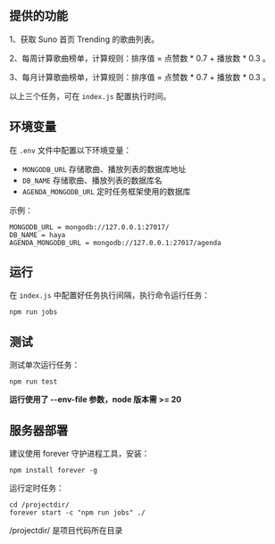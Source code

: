 ## 提供的功能

1、获取 Suno 首页 Trending 的歌曲列表。

2、每周计算歌曲榜单，计算规则：排序值 = 点赞数 * 0.7 + 播放数 * 0.3 。

3、每月计算歌曲榜单，计算规则：排序值 = 点赞数 * 0.7 + 播放数 * 0.3 。

以上三个任务，可在 `index.js` 配置执行时间。

## 环境变量

在 `.env` 文件中配置以下环境变量：

- `MONGODB_URL` 存储歌曲、播放列表的数据库地址
- `DB_NAME` 存储歌曲、播放列表的数据库名
- `AGENDA_MONGODB_URL` 定时任务框架使用的数据库

示例：

```
MONGODB_URL = mongodb://127.0.0.1:27017/
DB_NAME = haya
AGENDA_MONGODB_URL = mongodb://127.0.0.1:27017/agenda
```

## 运行

在 `index.js` 中配置好任务执行间隔，执行命令运行任务：

```
npm run jobs
```

## 测试

测试单次运行任务：

```
npm run test
```
**运行使用了 --env-file 参数，node 版本需 >= 20**

## 服务器部署

建议使用 forever 守护进程工具，安装：

```
npm install forever -g
```

运行定时任务：

```
cd /projectdir/
forever start -c "npm run jobs" ./
```

/projectdir/ 是项目代码所在目录
